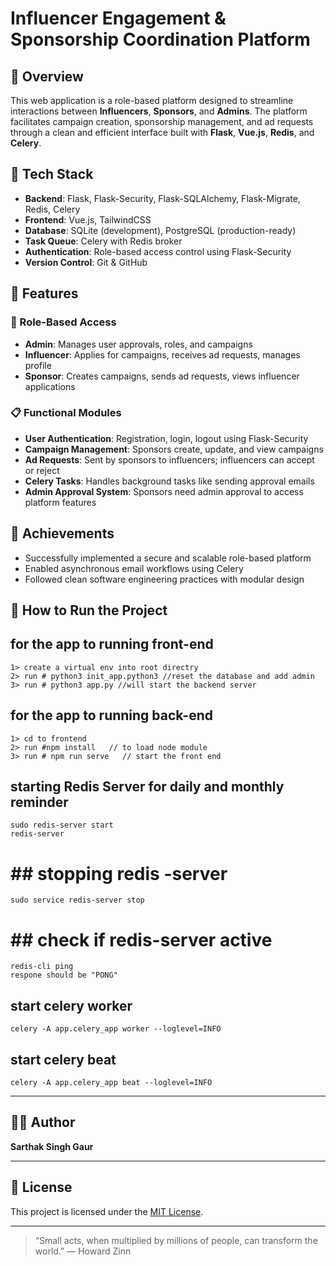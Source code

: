 # Influencer Engagement & Sponsorship Coordination Platform

## 📌 Overview

This web application is a role-based platform designed to streamline interactions between **Influencers**, **Sponsors**, and **Admins**. The platform facilitates campaign creation, sponsorship management, and ad requests through a clean and efficient interface built with **Flask**, **Vue.js**, **Redis**, and **Celery**.

## 🔧 Tech Stack

* **Backend**: Flask, Flask-Security, Flask-SQLAlchemy, Flask-Migrate, Redis, Celery
* **Frontend**: Vue.js, TailwindCSS
* **Database**: SQLite (development), PostgreSQL (production-ready)
* **Task Queue**: Celery with Redis broker
* **Authentication**: Role-based access control using Flask-Security
* **Version Control**: Git & GitHub

## 🚀 Features

### 👤 Role-Based Access

* **Admin**: Manages user approvals, roles, and campaigns
* **Influencer**: Applies for campaigns, receives ad requests, manages profile
* **Sponsor**: Creates campaigns, sends ad requests, views influencer applications

### 📋 Functional Modules

* **User Authentication**: Registration, login, logout using Flask-Security
* **Campaign Management**: Sponsors create, update, and view campaigns
* **Ad Requests**: Sent by sponsors to influencers; influencers can accept or reject
* **Celery Tasks**: Handles background tasks like sending approval emails
* **Admin Approval System**: Sponsors need admin approval to access platform features


## 🎯 Achievements

* Successfully implemented a secure and scalable role-based platform
* Enabled asynchronous email workflows using Celery
* Followed clean software engineering practices with modular design

## 🚀 How to Run the Project

## for the app to running front-end 
    1> create a virtual env into root directry 
    2> run # python3 init_app.python3 //reset the database and add admin
    3> run # python3 app.py //will start the backend server

## for the app to running back-end
    1> cd to frontend
    2> run #npm install   // to load node module
    3> run # npm run serve   // start the front end

## starting Redis Server for daily and monthly reminder
    sudo redis-server start
    redis-server

# ## stopping redis -server
    sudo service redis-server stop

# ## check if redis-server active
    redis-cli ping 
    respone should be "PONG"

## start celery worker
    celery -A app.celery_app worker --loglevel=INFO

## start celery beat
    celery -A app.celery_app beat --loglevel=INFO

---

## 👨‍💼 Author

**Sarthak Singh Gaur**

---


## 📄 License

This project is licensed under the [MIT License](LICENSE).

---

> “Small acts, when multiplied by millions of people, can transform the world.” — Howard Zinn
